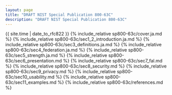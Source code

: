 ```yaml
---
layout: page
title: "DRAFT NIST Special Publication 800-63C"
description: "DRAFT NIST Special Publication 800-63C"
---
```


{{ site.time | date_to_rfc822 }}
{% include_relative sp800-63c/cover.ja.md %}
{% include_relative sp800-63c/sec1_2_introduction.ja.md %}
{% include_relative sp800-63c/sec3_definitions.ja.md %}
{% include_relative sp800-63c/sec4_federation.ja.md %}
{% include_relative sp800-63c/sec5_strength.ja.md %}
{% include_relative sp800-63c/sec6_presentation.md %}
{% include_relative sp800-63c/sec7_fal.md %}
{% include_relative sp800-63c/sec8_security.md %}
{% include_relative sp800-63c/sec9_privacy.md %}
{% include_relative sp800-63c/sec10_usability.md %}
{% include_relative sp800-63c/sec11_examples.md %}
{% include_relative sp800-63c/references.md %}

